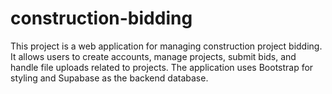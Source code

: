 # construction-bidding
This project is a web application for managing construction project bidding. It allows users to create accounts, manage projects, submit bids, and handle file uploads related to projects. The application uses Bootstrap for styling and Supabase as the backend database.
